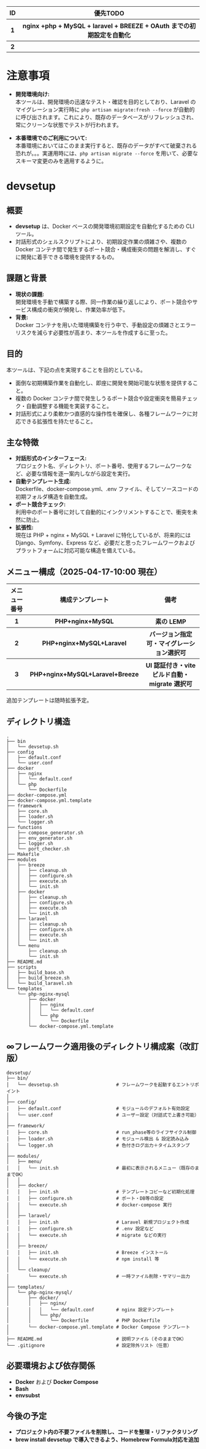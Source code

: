 <table>
<tr>
<th>ID</th><th>優先TODO</th>
</tr>
<tr>
<th>1</th><th>nginx +php + MySQL + laravel + BREEZE + OAuth までの初期設定を自動化</th>
</tr>
<tr>
<th>2</th><th></th>
</tr>
</table>

# 注意事項

- **開発環境向け:**  
  本ツールは、開発環境の迅速なテスト・確認を目的としており、Laravel のマイグレーション実行時に `php artisan migrate:fresh --force` が自動的に呼び出されます。これにより、既存のデータベースがリフレッシュされ、常にクリーンな状態でテストが行われます。

- **本番環境でのご利用について:**  
  本番環境においてはこのまま実行すると、既存のデータがすべて破棄される恐れが。。。実運用時には、`php artisan migrate --force` を用いて、必要なスキーマ変更のみを適用するように。


# devsetup

## 概要
- **devsetup** は、Docker ベースの開発環境初期設定を自動化するための CLI ツール。  
- 対話形式のシェルスクリプトにより、初期設定作業の煩雑さや、複数の Docker コンテナ間で発生するポート競合・構成衝突の問題を解消し、すぐに開発に着手できる環境を提供するもの。

## 課題と背景
- **現状の課題:**  
  開発環境を手動で構築する際、同一作業の繰り返しにより、ポート競合やサービス構成の衝突が頻発し、作業効率が低下。
- **背景:**  
  Docker コンテナを用いた環境構築を行う中で、手動設定の煩雑さとエラーリスクを減らす必要性が高まり、本ツールを作成するに至った。

## 目的
本ツールは、下記の点を実現することを目的としている。
- 面倒な初期構築作業を自動化し、即座に開発を開始可能な状態を提供すること。
- 複数の Docker コンテナ間で発生しうるポート競合や設定衝突を簡易チェック・自動調整する機能を実装すること。
- 対話形式により柔軟かつ直感的な操作性を確保し、各種フレームワークに対応できる拡張性を持たせること。

## 主な特徴
- **対話形式のインターフェース:**  
  プロジェクト名、ディレクトリ、ポート番号、使用するフレームワークなど、必要な情報を逐一案内しながら設定を実行。
- **自動テンプレート生成:**  
  Dockerfile、docker-compose.yml、.env ファイル、そしてソースコードの初期フォルダ構造を自動生成。
- **ポート競合チェック:**  
  利用中のポート番号に対して自動的にインクリメントすることで、衝突を未然に防止。
- **拡張性:**  
  現在は PHP + nginx + MySQL + Laravel に特化しているが、将来的には Django、Symfony、Express など、必要だと思ったフレームワークおよびプラットフォームに対応可能な構造を備えている。

## メニュー構成（2025‑04-17-10:00 現在）
<table>
<tr>
<th>メニュー番号</th><th>構成テンプレート</th><th>備考</th>
</tr>
<tr>
<th>1</th><th>PHP+nginx+MySQL</th><th>素の LEMP</th>
</tr>
<tr>
<th>2</th><th>PHP+nginx+MySQL+Laravel  </th><th>バージョン指定可・マイグレーション選択可</th>
</tr>
<tr>
<th>3</th><th>PHP+nginx+MySQL+Laravel+Breeze</th><th>UI 認証付き・vite ビルド自動・migrate 選択可</th>
</tr>
</table>

追加テンプレートは随時拡張予定。


## ディレクトリ構造
```
.
├── bin
│   └── devsetup.sh
├── config
│   ├── default.conf
│   └── user.conf
├── docker
│   ├── nginx
│   │   └── default.conf
│   └── php
│       └── Dockerfile
├── docker-compose.yml
├── docker-compose.yml.template
├── framework
│   ├── core.sh
│   ├── loader.sh
│   └── logger.sh
├── functions
│   ├── compose_generator.sh
│   ├── env_generator.sh
│   ├── logger.sh
│   └── port_checker.sh
├── Makefile
├── modules
│   ├── breeze
│   │   ├── cleanup.sh
│   │   ├── configure.sh
│   │   ├── execute.sh
│   │   └── init.sh
│   ├── docker
│   │   ├── cleanup.sh
│   │   ├── configure.sh
│   │   ├── execute.sh
│   │   └── init.sh
│   ├── laravel
│   │   ├── cleanup.sh
│   │   ├── configure.sh
│   │   ├── execute.sh
│   │   └── init.sh
│   └── menu
│       ├── cleanup.sh
│       └── init.sh
├── README.md
├── scripts
│   ├── build_base.sh
│   ├── build_breeze.sh
│   └── build_laravel.sh
└── templates
    └── php-nginx-mysql
        ├── docker
        │   ├── nginx
        │   │   └── default.conf
        │   └── php
        │       └── Dockerfile
        └── docker-compose.yml.template

```

## ∞フレームワーク適用後のディレクトリ構成案（改訂版）
```
devsetup/
├── bin/
│   └── devsetup.sh                     # フレームワークを起動するエントリポイント
│
├── config/
│   ├── default.conf                    # モジュールのデフォルト有効設定
│   └── user.conf                       # ユーザー設定（対話式で上書き可能）
│
├── framework/
│   ├── core.sh                         # run_phase等のライフサイクル制御
│   ├── loader.sh                       # モジュール検出 & 設定読み込み
│   └── logger.sh                       # 色付きログ出力＋タイムスタンプ
│
├── modules/
│   ├── menu/
│   │   └── init.sh                     # 最初に表示されるメニュー（既存のままでOK）
│   │
│   ├── docker/
│   │   ├── init.sh                     # テンプレートコピーなど初期化処理
│   │   ├── configure.sh                # ポート・DB等の設定
│   │   └── execute.sh                  # docker-compose 実行
│   │
│   ├── laravel/
│   │   ├── init.sh                     # Laravel 新規プロジェクト作成
│   │   ├── configure.sh                # .env 設定など
│   │   └── execute.sh                  # migrate などの実行
│   │
│   ├── breeze/
│   │   ├── init.sh                     # Breeze インストール
│   │   └── execute.sh                  # npm install 等
│   │
│   └── cleanup/
│       └── execute.sh                  # 一時ファイル削除・サマリー出力
│
├── templates/
│   └── php-nginx-mysql/
│       ├── docker/
│       │   ├── nginx/
│       │   │   └── default.conf        # nginx 設定テンプレート
│       │   └── php/
│       │       └── Dockerfile          # PHP Dockerfile
│       └── docker-compose.yml.template # Docker Compose テンプレート
│
├── README.md                           # 説明ファイル（そのままでOK）
└── .gitignore                          # 設定除外リスト（任意）

```



## 必要環境および依存関係
- **Docker** および **Docker Compose**
- **Bash** 
- **envsubst**

## 今後の予定
- **プロジェクト内の不要ファイルを削除し、コードを整理・リファクタリング**
- **brew install devsetup で導入できるよう、Homebrew Formula対応を追加**